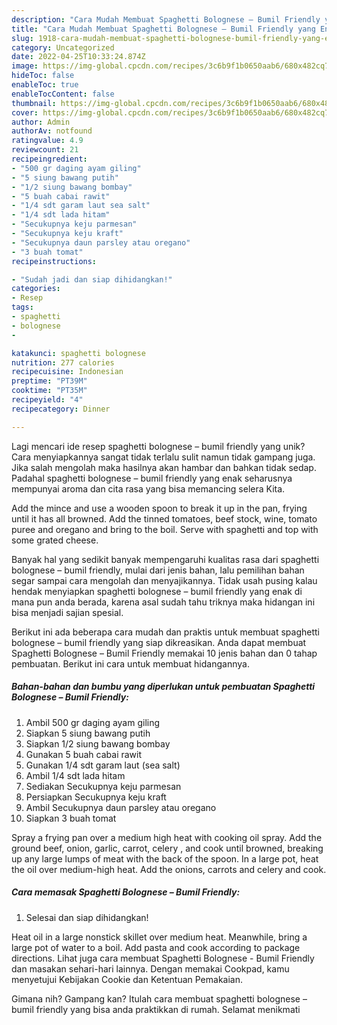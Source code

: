 ```yaml
---
description: "Cara Mudah Membuat Spaghetti Bolognese – Bumil Friendly yang Enak"
title: "Cara Mudah Membuat Spaghetti Bolognese – Bumil Friendly yang Enak"
slug: 1918-cara-mudah-membuat-spaghetti-bolognese-bumil-friendly-yang-enak
category: Uncategorized
date: 2022-04-25T10:33:24.874Z
image: https://img-global.cpcdn.com/recipes/3c6b9f1b0650aab6/680x482cq70/spaghetti-bolognese-bumil-friendly-foto-resep-utama.jpg
hideToc: false
enableToc: true
enableTocContent: false
thumbnail: https://img-global.cpcdn.com/recipes/3c6b9f1b0650aab6/680x482cq70/spaghetti-bolognese-bumil-friendly-foto-resep-utama.jpg
cover: https://img-global.cpcdn.com/recipes/3c6b9f1b0650aab6/680x482cq70/spaghetti-bolognese-bumil-friendly-foto-resep-utama.jpg
author: Admin
authorAv: notfound
ratingvalue: 4.9
reviewcount: 21
recipeingredient:
- "500 gr daging ayam giling"
- "5 siung bawang putih"
- "1/2 siung bawang bombay"
- "5 buah cabai rawit"
- "1/4 sdt garam laut sea salt"
- "1/4 sdt lada hitam"
- "Secukupnya keju parmesan"
- "Secukupnya keju kraft"
- "Secukupnya daun parsley atau oregano"
- "3 buah tomat"
recipeinstructions:

- "Sudah jadi dan siap dihidangkan!"
categories:
- Resep
tags:
- spaghetti
- bolognese
- 

katakunci: spaghetti bolognese  
nutrition: 277 calories
recipecuisine: Indonesian
preptime: "PT39M"
cooktime: "PT35M"
recipeyield: "4"
recipecategory: Dinner

---
```





Lagi mencari ide resep spaghetti bolognese – bumil friendly yang unik? Cara menyiapkannya sangat tidak terlalu sulit namun tidak gampang juga. Jika salah mengolah maka hasilnya akan hambar dan bahkan tidak sedap. Padahal spaghetti bolognese – bumil friendly yang enak seharusnya mempunyai aroma dan cita rasa yang bisa memancing selera Kita.





Add the mince and use a wooden spoon to break it up in the pan, frying until it has all browned. Add the tinned tomatoes, beef stock, wine, tomato puree and oregano and bring to the boil. Serve with spaghetti and top with some grated cheese.

Banyak hal yang sedikit banyak mempengaruhi kualitas rasa dari spaghetti bolognese – bumil friendly, mulai dari jenis bahan, lalu pemilihan bahan segar sampai cara mengolah dan menyajikannya. Tidak usah pusing kalau hendak menyiapkan spaghetti bolognese – bumil friendly yang enak di mana pun anda berada, karena asal sudah tahu triknya maka hidangan ini bisa menjadi sajian spesial.






Berikut ini ada beberapa cara mudah dan praktis untuk membuat spaghetti bolognese – bumil friendly yang siap dikreasikan. Anda dapat membuat Spaghetti Bolognese – Bumil Friendly memakai 10 jenis bahan dan 0 tahap pembuatan. Berikut ini cara untuk membuat hidangannya.

<!--inarticleads1-->

##### Bahan-bahan dan bumbu yang diperlukan untuk pembuatan Spaghetti Bolognese – Bumil Friendly:

1. Ambil 500 gr daging ayam giling
1. Siapkan 5 siung bawang putih
1. Siapkan 1/2 siung bawang bombay
1. Gunakan 5 buah cabai rawit
1. Gunakan 1/4 sdt garam laut (sea salt)
1. Ambil 1/4 sdt lada hitam
1. Sediakan Secukupnya keju parmesan
1. Persiapkan Secukupnya keju kraft
1. Ambil Secukupnya daun parsley atau oregano
1. Siapkan 3 buah tomat


Spray a frying pan over a medium high heat with cooking oil spray. Add the ground beef, onion, garlic, carrot, celery , and cook until browned, breaking up any large lumps of meat with the back of the spoon. In a large pot, heat the oil over medium-high heat. Add the onions, carrots and celery and cook. 

<!--inarticleads2-->

##### Cara memasak Spaghetti Bolognese – Bumil Friendly:


1. Selesai dan siap dihidangkan!

Heat oil in a large nonstick skillet over medium heat. Meanwhile, bring a large pot of water to a boil. Add pasta and cook according to package directions. Lihat juga cara membuat Spaghetti Bolognese - Bumil Friendly dan masakan sehari-hari lainnya. Dengan memakai Cookpad, kamu menyetujui Kebijakan Cookie dan Ketentuan Pemakaian. 

Gimana nih? Gampang kan? Itulah cara membuat spaghetti bolognese – bumil friendly yang bisa anda praktikkan di rumah. Selamat menikmati
